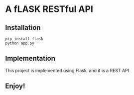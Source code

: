 # A fLASK RESTful API

## Installation

```
pip install flask
python app.py
```
## Implementation

This project is implemented using Flask, and it is a REST API


## Enjoy!
